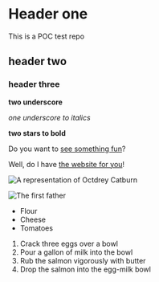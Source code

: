 # Header one
This is a POC test repo
## header two

### header three

__two underscore__

_one underscore to italics_

**two stars to bold**



Do you want to [see something fun][another place]?

Well, do I have [the website for you][another-link]!


[another place]: www.zombo.com
[another-link]: www.stumbleupon.com

![A representation of Octdrey Catburn](http://octodex.github.com/images/octdrey-catburn.jpg)


![The first father][first father]


[first father]: http://octodex.github.com/images/founding-father.jpg

* Flour
* Cheese
* Tomatoes

1. Crack three eggs over a bowl
2. Pour a gallon of milk into the bowl
3. Rub the salmon vigorously with butter
4. Drop the salmon into the egg-milk bowl

